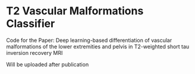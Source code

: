 #  T2 Vascular Malformations Classifier

Code for the Paper: Deep learning-based differentiation of vascular malformations of the lower extremities and pelvis in T2-weighted short tau inversion recovery MRI

Will be uploaded after publication
